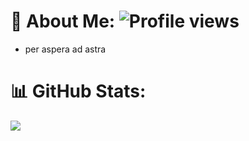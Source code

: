 # 💫 About Me: ![Profile views](https://komarev.com/ghpvc/?username=inoshell)
* per aspera ad astra
# 📊 GitHub Stats:
![](https://github-readme-stats.vercel.app/api?username=MehmetFurkanAyd1n&theme=dark&hide_border=false&include_all_commits=true&count_private=true)<br/>

